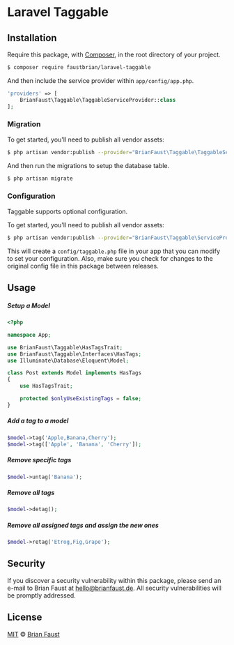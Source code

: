 # Laravel Taggable

## Installation

Require this package, with [Composer](https://getcomposer.org/), in the root directory of your project.

``` bash
$ composer require faustbrian/laravel-taggable
```

And then include the service provider within `app/config/app.php`.

``` php
'providers' => [
    BrianFaust\Taggable\TaggableServiceProvider::class
];
```

### Migration

To get started, you'll need to publish all vendor assets:

```bash
$ php artisan vendor:publish --provider="BrianFaust\Taggable\TaggableServiceProvider"
```

And then run the migrations to setup the database table.

```bash
$ php artisan migrate
```

### Configuration

Taggable supports optional configuration.

To get started, you'll need to publish all vendor assets:

```bash
$ php artisan vendor:publish --provider="BrianFaust\Taggable\ServiceProvider"
```

This will create a `config/taggable.php` file in your app that you can modify to set your configuration. Also, make sure you check for changes to the original config file in this package between releases.

## Usage

##### Setup a Model

``` php
<?php

namespace App;

use BrianFaust\Taggable\HasTagsTrait;
use BrianFaust\Taggable\Interfaces\HasTags;
use Illuminate\Database\Eloquent\Model;

class Post extends Model implements HasTags
{
    use HasTagsTrait;

    protected $onlyUseExistingTags = false;
}
```

##### Add a tag to a model

``` php
$model->tag('Apple,Banana,Cherry');
$model->tag(['Apple', 'Banana', 'Cherry']);
```

##### Remove specific tags

``` php
$model->untag('Banana');
```

##### Remove all tags

``` php
$model->detag();
```

##### Remove all assigned tags and assign the new ones

``` php
$model->retag('Etrog,Fig,Grape');
```

## Security

If you discover a security vulnerability within this package, please send an e-mail to Brian Faust at hello@brianfaust.de. All security vulnerabilities will be promptly addressed.

## License

[MIT](LICENSE) © [Brian Faust](https://brianfaust.de)
